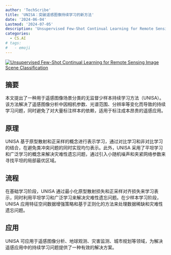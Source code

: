 ```yaml
---
author: 'TechScribe'
title: 'UNISA：突破遥感图像持续学习的新方法'
date: '2024-06-04'
Lastmod: '2024-07-05'
description: 'Unsupervised Few-Shot Continual Learning for Remote Sensing Image Scene Classification'
categories:
  - CS.AI
# tags:
#   - emoji
---
```


[![Unsupervised Few-Shot Continual Learning for Remote Sensing Image Scene Classification](https://arxiv-research-1301205113.cos.ap-guangzhou.myqcloud.com/images/2406.18574v1.pdf_0.jpg)](https://arxiv.org/abs/2406.18574v1)

## 摘要

本文提出了一种用于遥感图像场景分类的无监督少样本持续学习方法（UNISA）。该方法解决了遥感图像分析中因相机参数、光谱范围、分辨率等变化而导致的持续学习问题，同时避免了对大量标注样本的依赖，适用于标注成本昂贵的遥感应用。<!--more-->

## 原理

UNISA 基于原型散射和正采样的概念进行表示学习，通过对比学习和非对比学习的结合，在避免类冲突问题的同时实现均匀表示。此外，UNISA 采用了平坦学习和广泛学习的概念来解决灾难性遗忘问题，通过引入小随机噪声和夹紧网络参数来寻找平坦的局部最优区域。

## 流程

在基础学习阶段，UNISA 通过最小化原型散射损失和正采样对齐损失来学习表示，同时利用平坦学习和广泛学习来解决灾难性遗忘问题。在少样本学习阶段，UNISA 应用特征空间数据增强策略和基于正则化的方法来处理数据稀缺和灾难性遗忘问题。

## 应用

UNISA 可应用于遥感图像分析、地球观测、灾害监测、城市规划等领域，为解决遥感应用中的持续学习问题提供了一种有效的解决方案。